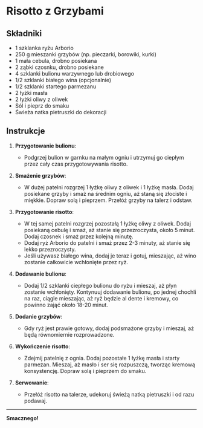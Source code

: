# **Risotto z Grzybami**

## **Składniki**

- 1 szklanka ryżu Arborio
- 250 g mieszanki grzybów (np. pieczarki, borowiki, kurki)
- 1 mała cebula, drobno posiekana
- 2 ząbki czosnku, drobno posiekane
- 4 szklanki bulionu warzywnego lub drobiowego
- 1/2 szklanki białego wina (opcjonalnie)
- 1/2 szklanki startego parmezanu
- 2 łyżki masła
- 2 łyżki oliwy z oliwek
- Sól i pieprz do smaku
- Świeża natka pietruszki do dekoracji

## **Instrukcje**

1. **Przygotowanie bulionu**:
   - Podgrzej bulion w garnku na małym ogniu i utrzymuj go ciepłym przez cały czas przygotowywania risotto.

2. **Smażenie grzybów**:
   - W dużej patelni rozgrzej 1 łyżkę oliwy z oliwek i 1 łyżkę masła. Dodaj posiekane grzyby i smaż na średnim ogniu, aż staną się złociste i miękkie. Dopraw solą i pieprzem. Przełóż grzyby na talerz i odstaw.

3. **Przygotowanie risotto**:
   - W tej samej patelni rozgrzej pozostałą 1 łyżkę oliwy z oliwek. Dodaj posiekaną cebulę i smaż, aż stanie się przezroczysta, około 5 minut. Dodaj czosnek i smaż przez kolejną minutę.
   - Dodaj ryż Arborio do patelni i smaż przez 2-3 minuty, aż stanie się lekko przezroczysty.
   - Jeśli używasz białego wina, dodaj je teraz i gotuj, mieszając, aż wino zostanie całkowicie wchłonięte przez ryż.

4. **Dodawanie bulionu**:
   - Dodaj 1/2 szklanki ciepłego bulionu do ryżu i mieszaj, aż płyn zostanie wchłonięty. Kontynuuj dodawanie bulionu, po jednej chochli na raz, ciągle mieszając, aż ryż będzie al dente i kremowy, co powinno zająć około 18-20 minut.

5. **Dodanie grzybów**:
   - Gdy ryż jest prawie gotowy, dodaj podsmażone grzyby i mieszaj, aż będą równomiernie rozprowadzone.

6. **Wykończenie risotto**:
   - Zdejmij patelnię z ognia. Dodaj pozostałe 1 łyżkę masła i starty parmezan. Mieszaj, aż masło i ser się rozpuszczą, tworząc kremową konsystencję. Dopraw solą i pieprzem do smaku.

7. **Serwowanie**:
   - Przełóż risotto na talerze, udekoruj świeżą natką pietruszki i od razu podawaj.

---

**Smacznego!**
